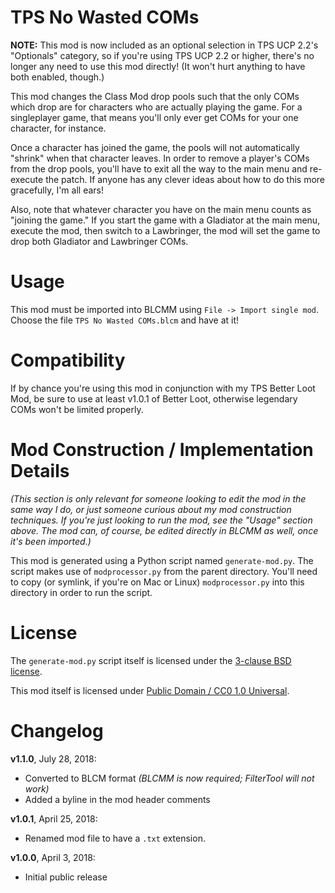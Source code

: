 TPS No Wasted COMs
==================

**NOTE:** This mod is now included as an optional selection in TPS UCP 2.2's
"Optionals" category, so if you're using TPS UCP 2.2 or higher, there's no
longer any need to use this mod directly!  (It won't hurt anything to have
both enabled, though.)

This mod changes the Class Mod drop pools such that the only COMs which drop
are for characters who are actually playing the game.  For a singleplayer
game, that means you'll only ever get COMs for your one character, for
instance.

Once a character has joined the game, the pools will not automatically
"shrink" when that character leaves.  In order to remove a player's COMs
from the drop pools, you'll have to exit all the way to the main menu and
re-execute the patch.  If anyone has any clever ideas about how to do this
more gracefully, I'm all ears!

Also, note that whatever character you have on the main menu counts as
"joining the game."  If you start the game with a Gladiator at the main menu,
execute the mod, then switch to a Lawbringer, the mod will set the game
to drop both Gladiator and Lawbringer COMs.

Usage
=====

This mod must be imported into BLCMM using `File -> Import single mod`.
Choose the file `TPS No Wasted COMs.blcm` and have at it!

Compatibility
=============

If by chance you're using this mod in conjunction with my TPS Better Loot
Mod, be sure to use at least v1.0.1 of Better Loot, otherwise legendary
COMs won't be limited properly.

Mod Construction / Implementation Details
=========================================

*(This section is only relevant for someone looking to edit the mod in the
same way I do, or just someone curious about my mod construction techniques.
If you're just looking to run the mod, see the "Usage" section above.  The
mod can, of course, be edited directly in BLCMM as well, once it's
been imported.)*

This mod is generated using a Python script named `generate-mod.py`.
The script makes use of `modprocessor.py` from the parent directory.  You'll
need to copy (or symlink, if you're on Mac or Linux) `modprocessor.py` into
this directory in order to run the script.

License
=======

The `generate-mod.py` script itself is licensed under the
[3-clause BSD license](https://opensource.org/licenses/BSD-3-Clause).

This mod itself is licensed under
[Public Domain / CC0 1.0 Universal](https://creativecommons.org/publicdomain/zero/1.0/).

Changelog
=========

**v1.1.0**, July 28, 2018:
 * Converted to BLCM format *(BLCMM is now required; FilterTool will not work)*
 * Added a byline in the mod header comments

**v1.0.1**, April 25, 2018:
 * Renamed mod file to have a `.txt` extension.

**v1.0.0**, April 3, 2018:
 * Initial public release
